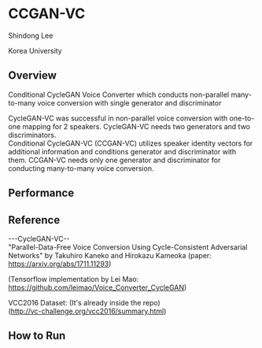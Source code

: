 # CCGAN-VC

Shindong Lee  

Korea University

## Overview

Conditional CycleGAN Voice Converter which conducts non-parallel many-to-many voice conversion with single generator and discriminator

CycleGAN-VC was successful in non-parallel voice conversion with one-to-one mapping for 2 speakers. CycleGAN-VC needs two generators and two discriminators.  
Conditional CycleGAN-VC (CCGAN-VC) utilizes speaker identity vectors for additional information and conditions generator and discriminator with them. CCGAN-VC needs only one generator and discriminator for conducting many-to-many voice conversion.  

## Performance


## Reference

---CycleGAN-VC--  
"Parallel-Data-Free Voice Conversion Using Cycle-Consistent Adversarial Networks" by Takuhiro Kaneko and Hirokazu Kameoka
(paper: https://arxiv.org/abs/1711.11293)  

(Tensorflow implementation by Lei Mao: https://github.com/leimao/Voice_Converter_CycleGAN)  

VCC2016 Dataset: (It's already inside the repo)  
(http://vc-challenge.org/vcc2016/summary.html)  


## How to Run
